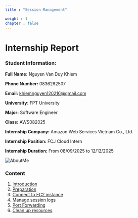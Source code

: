 ```yaml
---
title : "Session Management"

weight : 1 
chapter : false
---
```

# Internship Report

### Student Information:

**Full Name:** Nguyen Van Duy Khiem

**Phone Number:** 0836262507

**Email:** [khiemnguyen120216@gmail.com](mailto:khiemnguyen120216@gmail.com)  

**University:** FPT University  

**Major:** Software Engineer

**Class:** AWS082025  

**Internship Company:** Amazon Web Services Vietnam Co., Ltd.  

**Internship Position:** FCJ Cloud Intern  

**Internship Duration:** From 08/09/2025 to 12/12/2025  

![AboutMe](/images/img-portfolio.jpg) 

### Content
 1. [Introduction ](1-introduce/)
 2. [Preparation](2-prerequiste/)
 3. [Connect to EC2 instance](3-accessibilitytoinstances/)
 4. [Manage session logs](4-s3log/)
 5. [Port Forwarding](5-Portfwd/)
 6. [Clean up resources](6-cleanup/)
